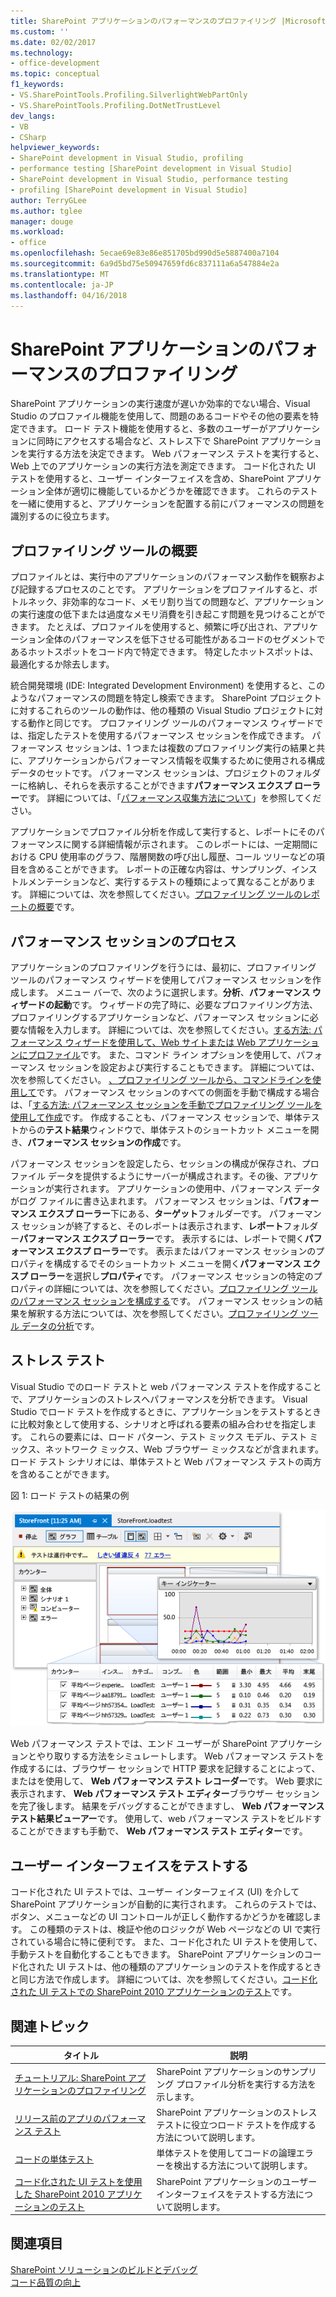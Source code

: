 ```yaml
---
title: SharePoint アプリケーションのパフォーマンスのプロファイリング |Microsoft ドキュメント
ms.custom: ''
ms.date: 02/02/2017
ms.technology:
- office-development
ms.topic: conceptual
f1_keywords:
- VS.SharePointTools.Profiling.SilverlightWebPartOnly
- VS.SharePointTools.Profiling.DotNetTrustLevel
dev_langs:
- VB
- CSharp
helpviewer_keywords:
- SharePoint development in Visual Studio, profiling
- performance testing [SharePoint development in Visual Studio]
- SharePoint development in Visual Studio, performance testing
- profiling [SharePoint development in Visual Studio]
author: TerryGLee
ms.author: tglee
manager: douge
ms.workload:
- office
ms.openlocfilehash: 5ecae69e83e86e851705bd990d5e5887400a7104
ms.sourcegitcommit: 6a9d5bd75e50947659fd6c837111a6a547884e2a
ms.translationtype: MT
ms.contentlocale: ja-JP
ms.lasthandoff: 04/16/2018
---
```

# <a name="profiling-the-performance-of-sharepoint-applications"></a>SharePoint アプリケーションのパフォーマンスのプロファイリング
 
SharePoint アプリケーションの実行速度が遅いか効率的でない場合、Visual Studio のプロファイル機能を使用して、問題のあるコードやその他の要素を特定できます。 ロード テスト機能を使用すると、多数のユーザーがアプリケーションに同時にアクセスする場合など、ストレス下で SharePoint アプリケーションを実行する方法を決定できます。 Web パフォーマンス テストを実行すると、Web 上でのアプリケーションの実行方法を測定できます。 コード化された UI テストを使用すると、ユーザー インターフェイスを含め、SharePoint アプリケーション全体が適切に機能しているかどうかを確認できます。 これらのテストを一緒に使用すると、アプリケーションを配置する前にパフォーマンスの問題を識別するのに役立ちます。

## <a name="profiling-tools-overview"></a>プロファイリング ツールの概要

プロファイルとは、実行中のアプリケーションのパフォーマンス動作を観察および記録するプロセスのことです。 アプリケーションをプロファイルすると、ボトルネック、非効率的なコード、メモリ割り当ての問題など、アプリケーションの実行速度の低下または過度なメモリ消費を引き起こす問題を見つけることができます。 たとえば、プロファイルを使用すると、頻繁に呼び出され、アプリケーション全体のパフォーマンスを低下させる可能性があるコードのセグメントであるホットスポットをコード内で特定できます。 特定したホットスポットは、最適化するか除去します。

統合開発環境 (IDE: Integrated Development Environment) を使用すると、このようなパフォーマンスの問題を特定し検索できます。 SharePoint プロジェクトに対するこれらのツールの動作は、他の種類の Visual Studio プロジェクトに対する動作と同じです。 プロファイリング ツールのパフォーマンス ウィザードでは、指定したテストを使用するパフォーマンス セッションを作成できます。 パフォーマンス セッションは、1 つまたは複数のプロファイリング実行の結果と共に、アプリケーションからパフォーマンス情報を収集するために使用される構成データのセットです。 パフォーマンス セッションは、プロジェクトのフォルダーに格納し、それらを表示することができます**パフォーマンス エクスプ ローラー**です。 詳細については、「[パフォーマンス収集方法について](/visualstudio/profiling/understanding-performance-collection-methods)」を参照してください。

アプリケーションでプロファイル分析を作成して実行すると、レポートにそのパフォーマンスに関する詳細情報が示されます。 このレポートには、一定期間における CPU 使用率のグラフ、階層関数の呼び出し履歴、コール ツリーなどの項目を含めることができます。 レポートの正確な内容は、サンプリング、インストルメンテーションなど、実行するテストの種類によって異なることがあります。 詳細については、次を参照してください。[プロファイリング ツールのレポートの概要](http://go.microsoft.com/fwlink/?LinkId=224689)です。

## <a name="performance-session-process"></a>パフォーマンス セッションのプロセス

アプリケーションのプロファイリングを行うには、最初に、プロファイリング ツールのパフォーマンス ウィザードを使用してパフォーマンス セッションを作成します。 メニュー バーで、次のように選択します。**分析**、**パフォーマンス ウィザードの起動**です。 ウィザードの完了時に、必要なプロファイリング方法、プロファイリングするアプリケーションなど、パフォーマンス セッションに必要な情報を入力します。 詳細については、次を参照してください。[する方法: パフォーマンス ウィザードを使用して、Web サイトまたは Web アプリケーションにプロファイル](http://go.microsoft.com/fwlink/?LinkId=224692)です。 また、コマンド ライン オプションを使用して、パフォーマンス セッションを設定および実行することもできます。 詳細については、次を参照してください。 [、プロファイリング ツールから、コマンドラインを使用して](http://go.microsoft.com/fwlink/?LinkId=224703)です。 パフォーマンス セッションのすべての側面を手動で構成する場合は、「[する方法: パフォーマンス セッションを手動でプロファイリング ツールを使用して作成](http://go.microsoft.com/fwlink/?LinkId=224691)です。 作成することも、パフォーマンス セッションで、単体テストからの**テスト結果**ウィンドウで、単体テストのショートカット メニューを開き、**パフォーマンス セッションの作成**です。


パフォーマンス セッションを設定したら、セッションの構成が保存され、プロファイル データを提供するようにサーバーが構成されます。その後、アプリケーションが実行されます。 アプリケーションの使用中、パフォーマンス データがログ ファイルに書き込まれます。 パフォーマンス セッションは、「**パフォーマンス エクスプ ローラー**下にある、**ターゲット**フォルダーです。 パフォーマンス セッションが終了すると、そのレポートは表示されます、**レポート**フォルダー**パフォーマンス エクスプ ローラー**です。 表示するには、レポートで開く**パフォーマンス エクスプ ローラー**です。 表示またはパフォーマンス セッションのプロパティを構成するでそのショートカット メニューを開く**パフォーマンス エクスプ ローラー**を選択し**プロパティ**です。 パフォーマンス セッションの特定のプロパティの詳細については、次を参照してください。[プロファイリング ツールのパフォーマンス セッションを構成する](http://go.microsoft.com/fwlink/?LinkId=224694)です。 パフォーマンス セッションの結果を解釈する方法については、次を参照してください。[プロファイリング ツール データの分析](http://go.microsoft.com/fwlink/?LinkId=224704)です。

## <a name="stress-testing"></a>ストレス テスト

Visual Studio でのロード テストと web パフォーマンス テストを作成することで、アプリケーションのストレスへパフォーマンスを分析できます。 Visual Studio でロード テストを作成するときに、アプリケーションをテストするときに比較対象として使用する、シナリオと呼ばれる要素の組み合わせを指定します。 これらの要素には、ロード パターン、テスト ミックス モデル、テスト ミックス、ネットワーク ミックス、Web ブラウザー ミックスなどが含まれます。 ロード テスト シナリオには、単体テストと Web パフォーマンス テストの両方を含めることができます。

図 1: ロード テストの結果の例

![ロード テストの実行グラフ ビュー](../sharepoint/media/load-webgraphs.png "ロード テストの実行グラフ ビュー")

Web パフォーマンス テストでは、エンド ユーザーが SharePoint アプリケーションとやり取りする方法をシミュレートします。 Web パフォーマンス テストを作成するには、ブラウザー セッションで HTTP 要求を記録することによって、またはを使用して、 **Web パフォーマンス テスト レコーダー**です。 Web 要求に表示されます、 **Web パフォーマンス テスト エディター**ブラウザー セッションを完了後します。 結果をデバッグすることができますし、 **Web パフォーマンス テスト結果ビューアー**です。 使用して、web パフォーマンス テストをビルドすることができますも手動で、 **Web パフォーマンス テスト エディター**です。

## <a name="testing-user-interfaces"></a>ユーザー インターフェイスをテストする

コード化された UI テストでは、ユーザー インターフェイス (UI) を介して SharePoint アプリケーションが自動的に実行されます。 これらのテストでは、ボタン、メニューなどの UI コントロールが正しく動作するかどうかを確認します。 この種類のテストは、検証や他のロジックが Web ページなどの UI で実行されている場合に特に便利です。 また、コード化された UI テストを使用して、手動テストを自動化することもできます。 SharePoint アプリケーションのコード化された UI テストは、他の種類のアプリケーションのテストを作成するときと同じ方法で作成します。 詳細については、次を参照してください。[コード化された UI テストでの SharePoint 2010 アプリケーションのテスト](/visualstudio/test/testing-sharepoint-2010-applications-with-coded-ui-tests)です。

## <a name="related-topics"></a>関連トピック

|タイトル|説明|
|-----------|-----------------|
|[チュートリアル: SharePoint アプリケーションのプロファイリング](../sharepoint/walkthrough-profiling-a-sharepoint-application.md)|SharePoint アプリケーションのサンプリング プロファイル分析を実行する方法を示します。|
|[リリース前のアプリのパフォーマンス テスト](https://www.visualstudio.com/docs/test/performance-testing/run-performance-tests-app-before-release)|SharePoint アプリケーションのストレス テストに役立つロード テストを作成する方法について説明します。|
|[コードの単体テスト](/visualstudio/test/unit-test-your-code)|単体テストを使用してコードの論理エラーを検出する方法について説明します。|
|[コード化された UI テストを使用した SharePoint 2010 アプリケーションのテスト](/visualstudio/test/testing-sharepoint-2010-applications-with-coded-ui-tests)|SharePoint アプリケーションのユーザー インターフェイスをテストする方法について説明します。|

## <a name="see-also"></a>関連項目

[SharePoint ソリューションのビルドとデバッグ](../sharepoint/building-and-debugging-sharepoint-solutions.md)  
[コード品質の向上](/visualstudio/test/improve-code-quality)